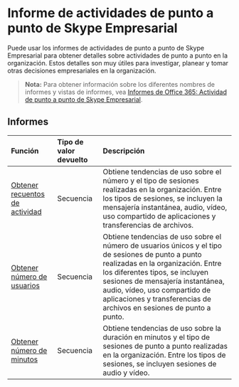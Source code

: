 # <a name="skype-for-business-peer-to-peer-activity-reports"></a>Informe de actividades de punto a punto de Skype Empresarial

Puede usar los informes de actividades de punto a punto de Skype Empresarial para obtener detalles sobre actividades de punto a punto en la organización. Estos detalles son muy útiles para investigar, planear y tomar otras decisiones empresariales en la organización.

> **Nota:** Para obtener información sobre los diferentes nombres de informes y vistas de informes, vea [Informes de Office 365: Actividad de punto a punto de Skype Empresarial]((https://support.office.com/client/Skype-for-Business-Online-peertopeer-activity-d3b2d569-4ee9-44b8-92bf-d518142f0713)).

## <a name="reports"></a>Informes

| Función                                 | Tipo de valor devuelto | Descripción                              |
| :--------------------------------------- | :---------- | :--------------------------------------- |
| [Obtener recuentos de actividad](../api/reportroot_getskypeforbusinesspeertopeeractivitycounts.md) | Secuencia      | Obtiene tendencias de uso sobre el número y el tipo de sesiones realizadas en la organización. Entre los tipos de sesiones, se incluyen la mensajería instantánea, audio, vídeo, uso compartido de aplicaciones y transferencias de archivos. |
| [Obtener número de usuarios](../api/reportroot_getskypeforbusinesspeertopeeractivityusercounts.md) | Secuencia      | Obtiene tendencias de uso sobre el número de usuarios únicos y el tipo de sesiones de punto a punto realizadas en la organización. Entre los diferentes tipos, se incluyen sesiones de mensajería instantánea, audio, vídeo, uso compartido de aplicaciones y transferencias de archivos en sesiones de punto a punto. |
| [Obtener número de minutos](../api/reportroot_getskypeforbusinesspeertopeeractivityminutecounts.md) | Secuencia      | Obtiene tendencias de uso sobre la duración en minutos y el tipo de sesiones de punto a punto realizadas en la organización. Entre los tipos de sesiones, se incluyen sesiones de audio y vídeo. |


